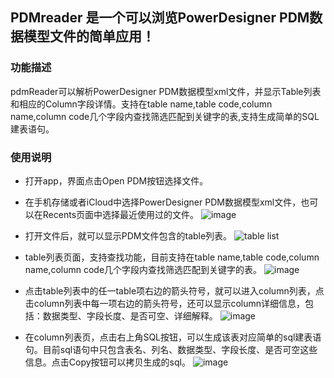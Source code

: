 ## PDMreader 是一个可以浏览PowerDesigner PDM数据模型文件的简单应用！
### 功能描述
pdmReader可以解析PowerDesigner PDM数据模型xml文件，并显示Table列表和相应的Column字段详情。支持在table name,table code,column name,column code几个字段内查找筛选匹配到关键字的表,支持生成简单的SQL建表语句。
### 使用说明
- 打开app，界面点击Open PDM按钮选择文件。
- 在手机存储或者iCloud中选择PowerDesigner PDM数据模型xml文件，也可以在Recents页面中选择最近使用过的文件。
 ![image](https://youyoungstudio.github.io/pdmreader/iPhone11pickfile.png)

- 打开文件后，就可以显示PDM文件包含的table列表。
 ![table list](https://youyoungstudio.github.io/pdmreader/iPhone11tablelist.png)

- table列表页面，支持查找功能，目前支持在table name,table code,column name,column code几个字段内查找筛选匹配到关键字的表。
 ![image](https://youyoungstudio.github.io/pdmreader/iPhone11search.png)

- 点击table列表中的任一table项右边的箭头符号，就可以进入column列表，点击column列表中每一项右边的箭头符号，还可以显示column详细信息，包括：数据类型、字段长度、是否可空、详细解释。
 ![image](https://youyoungstudio.github.io/pdmreader/iPhone11columndetail.png)

- 在column列表页，点击右上角SQL按钮，可以生成该表对应简单的sql建表语句。目前sql语句中只包含表名、列名、数据类型、字段长度、是否可空这些信息。点击Copy按钮可以拷贝生成的sql。
 ![image](https://youyoungstudio.github.io/pdmreader/iPhone11sql.png)
 
